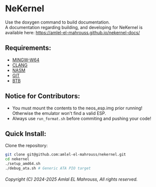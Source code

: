 <!-- Read Me of NeKernel -->

# NeKernel

Use the doxygen command to build documentation.
<br/>
A documentation regarding building, and developing for NeKernel is available here: https://amlel-el-mahrouss.github.io/nekernel-docs/

## Requirements:

- [MINGW-W64](https://www.mingw-w64.org/)
- [CLANG](https://clang.llvm.org/)
- [NASM](https://nasm.us/)
- [GIT](https://git-scm.com/)
- [BTB](https://github.com/amlel-el-mahrouss/btb)

## Notice for Contributors:

- You must mount the contents to the neos_esp.img prior running! Otherwise the emulator won't find a valid ESP.
- Always use `run_format.sh` before commiting and pushing your code!

## Quick Install:

Clone the repository:

```sh
git clone git@github.com:amlel-el-mahrouss/nekernel.git
cd nekernel
./setup_amd64.sh
./debug_ata.sh # Generic ATA PIO target
```

###### Copyright (C) 2024-2025 Amlal EL Mahrouss, All rights reserved.
